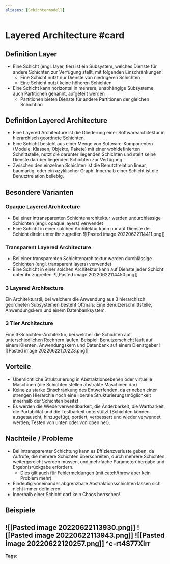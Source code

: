 ```yaml
---
aliases: [Schichtenmodell]
---
```


# Layered Architecture #card
## Definition Layer
- Eine Schicht (engl. layer, tier) ist ein Subsystem, welches Dienste für andere Schichten zur Verfügung stellt, mit folgenden Einschränkungen:
	- Eine Schicht nutzt nur Dienste von niedrigeren Schichten
	- Eine Schicht nutzt keine höheren Schichten
- Eine Schicht kann horizontal in mehrere, unabhängige Subsysteme, auch Partitionen genannt, aufgeteilt werden
	- Partitionen bieten Dienste für andere Partitionen der gleichen Schicht an
## Definition Layered Architecture
- Eine Layered Architecture ist die Gliederung einer Softwarearchitektur in hierarchisch geordnete Schichten.
- Eine Schicht besteht aus einer Menge von Software-Komponenten (Module, Klassen, Objekte, Pakete) mit einer wohldefinierten Schnittstelle, nutzt die darunter liegenden Schichten und stellt seine Dienste darüber liegenden Schichten zur Verfügung.
- Zwischen den einzelnen Schichten ist die Benutztrelation linear, baumartig, oder ein azyklischer Graph. Innerhalb einer Schicht ist die Benutztrelation beliebig.
## Besondere Varianten 
### Opaque Layered Architecture
- Bei einer intransparenten Schichtenarchitektur werden undurchlässige Schichten (engl. opaque layers) verwendet
- Eine Schicht in einer solchen Architektur kann nur auf Dienste der Schicht direkt unter ihr zugreifen
![[Pasted image 20220622114411.png]]
### Transparent Layered Architecture
- Bei einer transparenten Schichtenarchitektur werden durchlässige Schichten (engl. transparent layers) verwendet
- Eine Schicht in einer solchen Architektur kann auf Dienste jeder Schicht unter ihr zugreifen.
![[Pasted image 20220622114450.png]]
### 3 Layered Architecture
Ein Architekturstil, bei welchem die Anwendung aus 3 hierarchisch geordneten Subsystemen besteht Oftmals: Eine Benutzerschnittstelle, Anwendungskern und einem Datenbanksystem.
### 3 Tier Architecture
Eine 3-Schichten-Architektur, bei welcher die Schichten auf unterschiedlichen Rechnern laufen.
Beispiel: Benutzerschicht läuft auf einem Klienten, Anwendungskern und Datenbank auf einem Dienstgeber
![[Pasted image 20220622120223.png]]
## Vorteile
- Übersichtliche Strukturierung in Abstraktionsebenen oder virtuelle Maschinen (die Schichten stellen abstrakte Maschinen dar)
- Keine zu starke Einschränkung des Entwerfenden, da er neben einer strengen Hierarchie noch eine liberale Strukturierungsmöglichkeit innerhalb der Schichten besitzt
- Es werden die Wiederverwendbarkeit, die Änderbarkeit, die Wartbarkeit, die Portabilität und die Testbarkeit unterstützt (Schichten können ausgetauscht, hinzugefügt, portiert, verbessert und wieder verwendet werden; Testen von unten oder von oben her).
## Nachteile / Probleme
- Bei intransparenter Schichtung kann es Effizienzverluste geben, da Aufrufe, die mehrere Schichten überschreiten, durch mehrere Schichten weitergereicht werden müssen, und mehrfache Parameterübergabe und Ergebnisrückgabe erfordern.
	- Dies gilt auch für Fehlermeldungen (mit catch/throw aber kein Problem mehr)
- Eindeutig voneinander abgrenzbare Abstraktionsschichten lassen sich nicht immer definieren.
- Innerhalb einer Schicht darf kein Chaos herrschen!
## Beispiele
![[Pasted image 20220622113930.png]]
![[Pasted image 20220622113943.png]]
![[Pasted image 20220622120257.png]]
^c-rt4S77Xlrr
---
**Tags**: 